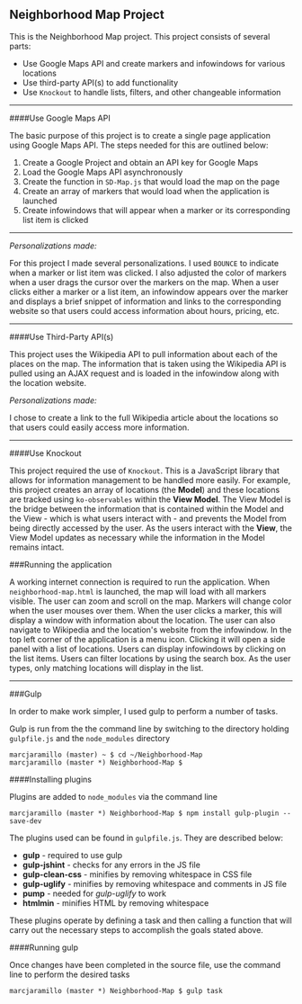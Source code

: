 ## Neighborhood Map Project

This is the Neighborhood Map project. This project consists of several parts:
* Use Google Maps API and create markers and infowindows for various locations
* Use third-party API(s) to add functionality
* Use `Knockout` to handle lists, filters, and other changeable information

___

####Use Google Maps API

The basic purpose of this project is to create a single page application using
Google Maps API. The steps needed for this are outlined below:

1. Create a Google Project and obtain an API key for Google Maps
1. Load the Google Maps API asynchronously
1. Create the function in `SD-Map.js` that would load the map on the page
1. Create an array of markers that would load when the application is launched
1. Create infowindows that will appear when a marker or its corresponding list
   item is clicked

---

_Personalizations made:_

For this project I made several personalizations. I used `BOUNCE` to indicate
when a marker or list item was clicked. I also adjusted the color of markers
when a user drags the cursor over the markers on the map. When a user clicks
either a marker or a list item, an infowindow appears over the marker and
displays a brief snippet of information and links to the corresponding website
so that users could access information about hours, pricing, etc.

___

####Use Third-Party API(s)

This project uses the Wikipedia API to pull information about each of the places
on the map. The information that is taken using the Wikipedia API is pulled
using an AJAX request and is loaded in the infowindow along with the location
website.

_Personalizations made:_

I chose to create a link to the full Wikipedia article about the locations so
that users could easily access more information.

___

####Use Knockout

This project required the use of `Knockout`. This is a JavaScript library that
allows for information management to be handled more easily. For example,
this project creates an array of locations (the __Model__) and these locations are
tracked using `ko-observables` within the __View Model__. The View Model is the
bridge between the information that is contained within the Model and the View -
which is what users interact with - and prevents the Model from being directly
accessed by the user. As the users interact with the __View__, the View Model
updates as necessary while the information in the Model remains intact.

###Running the application

A working internet connection is required to run the application. When
`neighborhood-map.html` is launched, the map will load with all markers visible.
The user can zoom and scroll on the map. Markers will change color when the user
mouses over them. When the user clicks a marker, this will display a window with
information about the location. The user can also navigate to Wikipedia and
the location's website from the infowindow. In the top left corner of the
application is a menu icon. Clicking it will open a side panel with a list of
locations. Users can display infowindows by clicking on the list items.
Users can filter locations by using the search box. As the user types, only
matching locations will display in the list.

___

###Gulp

In order to make work simpler, I used gulp to perform a number of tasks.

Gulp is run from the the command line by switching to the directory holding
`gulpfile.js` and the `node_modules` directory

```
marcjaramillo (master) ~ $ cd ~/Neighborhood-Map
marcjaramillo (master *) Neighborhood-Map $

```

####Installing plugins

Plugins are added to `node_modules` via the command line

```
marcjaramillo (master *) Neighborhood-Map $ npm install gulp-plugin --save-dev

```
The plugins used can be found in `gulpfile.js`. They are described below:

* __gulp__ - required to use gulp
* __gulp-jshint__ - checks for any errors in the JS file
* __gulp-clean-css__ - minifies by removing whitespace in CSS file
* __gulp-uglify__ - minifies by removing whitespace and comments in JS file
* __pump__ - needed for *gulp-uglify* to work
* __htmlmin__ - minifies HTML by removing whitespace

These plugins operate by defining a task and then calling a function that will
carry out the necessary steps to accomplish the goals stated above.

####Running gulp

Once changes have been completed in the source file, use the command line to
perform the desired tasks

```
marcjaramillo (master *) Neighborhood-Map $ gulp task

```
